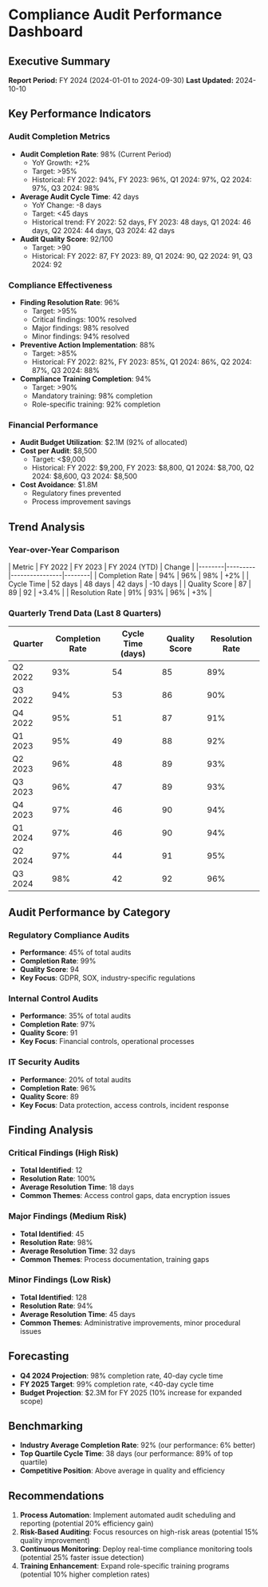 # Compliance Audit Performance Dashboard

## Executive Summary
**Report Period:** FY 2024 (2024-01-01 to 2024-09-30)
**Last Updated:** 2024-10-10

## Key Performance Indicators

### Audit Completion Metrics
- **Audit Completion Rate**: 98% (Current Period)
  - YoY Growth: +2%
  - Target: >95%
  - Historical: FY 2022: 94%, FY 2023: 96%, Q1 2024: 97%, Q2 2024: 97%, Q3 2024: 98%
- **Average Audit Cycle Time**: 42 days
  - YoY Change: -8 days
  - Target: <45 days
  - Historical trend: FY 2022: 52 days, FY 2023: 48 days, Q1 2024: 46 days, Q2 2024: 44 days, Q3 2024: 42 days
- **Audit Quality Score**: 92/100
  - Target: >90
  - Historical: FY 2022: 87, FY 2023: 89, Q1 2024: 90, Q2 2024: 91, Q3 2024: 92

### Compliance Effectiveness
- **Finding Resolution Rate**: 96%
  - Target: >95%
  - Critical findings: 100% resolved
  - Major findings: 98% resolved
  - Minor findings: 94% resolved
- **Preventive Action Implementation**: 88%
  - Target: >85%
  - Historical: FY 2022: 82%, FY 2023: 85%, Q1 2024: 86%, Q2 2024: 87%, Q3 2024: 88%
- **Compliance Training Completion**: 94%
  - Target: >90%
  - Mandatory training: 98% completion
  - Role-specific training: 92% completion

### Financial Performance
- **Audit Budget Utilization**: $2.1M (92% of allocated)
- **Cost per Audit**: $8,500
  - Target: <$9,000
  - Historical: FY 2022: $9,200, FY 2023: $8,800, Q1 2024: $8,700, Q2 2024: $8,600, Q3 2024: $8,500
- **Cost Avoidance**: $1.8M
  - Regulatory fines prevented
  - Process improvement savings

## Trend Analysis

### Year-over-Year Comparison
| Metric | FY 2022 | FY 2023 | FY 2024 (YTD) | Change |
|--------|---------|----------------|--------|
| Completion Rate | 94% | 96% | 98% | +2% |
| Cycle Time | 52 days | 48 days | 42 days | -10 days |
| Quality Score | 87 | 89 | 92 | +3.4% |
| Resolution Rate | 91% | 93% | 96% | +3% |

### Quarterly Trend Data (Last 8 Quarters)
| Quarter | Completion Rate | Cycle Time (days) | Quality Score | Resolution Rate |
|---------|----------------|-------------------|---------------|-----------------|
| Q2 2022 | 93% | 54 | 85 | 89% |
| Q3 2022 | 94% | 53 | 86 | 90% |
| Q4 2022 | 95% | 51 | 87 | 91% |
| Q1 2023 | 95% | 49 | 88 | 92% |
| Q2 2023 | 96% | 48 | 89 | 93% |
| Q3 2023 | 96% | 47 | 89 | 93% |
| Q4 2023 | 97% | 46 | 90 | 94% |
| Q1 2024 | 97% | 46 | 90 | 94% |
| Q2 2024 | 97% | 44 | 91 | 95% |
| Q3 2024 | 98% | 42 | 92 | 96% |

## Audit Performance by Category

### Regulatory Compliance Audits
- **Performance**: 45% of total audits
- **Completion Rate**: 99%
- **Quality Score**: 94
- **Key Focus**: GDPR, SOX, industry-specific regulations

### Internal Control Audits
- **Performance**: 35% of total audits
- **Completion Rate**: 97%
- **Quality Score**: 91
- **Key Focus**: Financial controls, operational processes

### IT Security Audits
- **Performance**: 20% of total audits
- **Completion Rate**: 96%
- **Quality Score**: 89
- **Key Focus**: Data protection, access controls, incident response

## Finding Analysis

### Critical Findings (High Risk)
- **Total Identified**: 12
- **Resolution Rate**: 100%
- **Average Resolution Time**: 18 days
- **Common Themes**: Access control gaps, data encryption issues

### Major Findings (Medium Risk)
- **Total Identified**: 45
- **Resolution Rate**: 98%
- **Average Resolution Time**: 32 days
- **Common Themes**: Process documentation, training gaps

### Minor Findings (Low Risk)
- **Total Identified**: 128
- **Resolution Rate**: 94%
- **Average Resolution Time**: 45 days
- **Common Themes**: Administrative improvements, minor procedural issues

## Forecasting
- **Q4 2024 Projection**: 98% completion rate, 40-day cycle time
- **FY 2025 Target**: 99% completion rate, <40-day cycle time
- **Budget Projection**: $2.3M for FY 2025 (10% increase for expanded scope)

## Benchmarking
- **Industry Average Completion Rate**: 92% (our performance: 6% better)
- **Top Quartile Cycle Time**: 38 days (our performance: 89% of top quartile)
- **Competitive Position**: Above average in quality and efficiency

## Recommendations
1. **Process Automation**: Implement automated audit scheduling and reporting (potential 20% efficiency gain)
2. **Risk-Based Auditing**: Focus resources on high-risk areas (potential 15% quality improvement)
3. **Continuous Monitoring**: Deploy real-time compliance monitoring tools (potential 25% faster issue detection)
4. **Training Enhancement**: Expand role-specific training programs (potential 10% higher completion rates)
